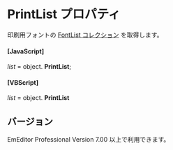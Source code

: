 # PrintList プロパティ

印刷用フォントの [FontList コレクション](../font_list/index) を取得します。

#### \[JavaScript\]

_list_ = object. **PrintList**;

#### \[VBScript\]

_list_ = object. **PrintList**

## バージョン

EmEditor Professional Version 7.00 以上で利用できます。